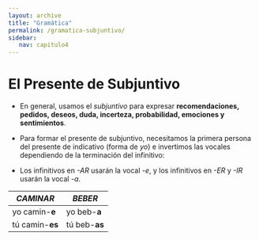 ```yaml
---
layout: archive
title: "Gramática"
permalink: /gramatica-subjuntivo/
sidebar:
   nav: capitulo4
---
```



# El Presente de Subjuntivo

- En general, usamos el _subjuntivo_ para expresar **recomendaciones, pedidos, deseos, duda, incerteza, probabilidad, emociones y sentimientos**.

- Para formar el presente de subjuntivo, necesitamos la primera persona del presente de indicativo (forma de _yo_) e invertimos las vocales dependiendo de la terminación del infinitivo:

- Los infinitivos en _-AR_ usarán la vocal _-e_, y los infinitivos en _-ER_ y _-IR_ usarán la vocal _-a_.

| _CAMINAR_   | _BEBER_   |
| ---   | ---   |
| yo camin-**e** | yo beb-**a** |
| tú camin-**es** | tú beb-**as** |
